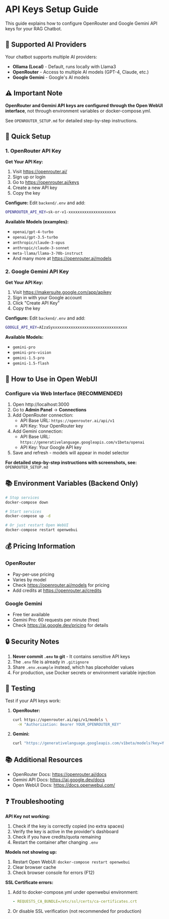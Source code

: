 # API Keys Setup Guide

This guide explains how to configure OpenRouter and Google Gemini API keys for your RAG Chatbot.

## 🔑 Supported AI Providers

Your chatbot supports multiple AI providers:
- **Ollama (Local)** - Default, runs locally with Llama3
- **OpenRouter** - Access to multiple AI models (GPT-4, Claude, etc.)
- **Google Gemini** - Google's AI models

## ⚠️ Important Note

**OpenRouter and Gemini API keys are configured through the Open WebUI interface**, not through environment variables or docker-compose.yml.

See `OPENROUTER_SETUP.md` for detailed step-by-step instructions.

## 📝 Quick Setup

### 1. OpenRouter API Key

**Get Your API Key:**
1. Visit https://openrouter.ai/
2. Sign up or login
3. Go to https://openrouter.ai/keys
4. Create a new API key
5. Copy the key

**Configure:**
Edit `backend/.env` and add:
```bash
OPENROUTER_API_KEY=sk-or-v1-xxxxxxxxxxxxxxxxxxxxx
```

**Available Models (examples):**
- `openai/gpt-4-turbo`
- `openai/gpt-3.5-turbo`
- `anthropic/claude-3-opus`
- `anthropic/claude-3-sonnet`
- `meta-llama/llama-3-70b-instruct`
- And many more at https://openrouter.ai/models

### 2. Google Gemini API Key

**Get Your API Key:**
1. Visit https://makersuite.google.com/app/apikey
2. Sign in with your Google account
3. Click "Create API Key"
4. Copy the key

**Configure:**
Edit `backend/.env` and add:
```bash
GOOGLE_API_KEY=AIzaSyxxxxxxxxxxxxxxxxxxxxxxxxxxxxxxxxx
```

**Available Models:**
- `gemini-pro`
- `gemini-pro-vision`
- `gemini-1.5-pro`
- `gemini-1.5-flash`

## 🚀 How to Use in Open WebUI

### Configure via Web Interface (RECOMMENDED)

1. Open http://localhost:3000
2. Go to **Admin Panel** → **Connections**
3. Add OpenRouter connection:
   - API Base URL: `https://openrouter.ai/api/v1`
   - API Key: Your OpenRouter key
4. Add Gemini connection:
   - API Base URL: `https://generativelanguage.googleapis.com/v1beta/openai`
   - API Key: Your Google API key
5. Save and refresh - models will appear in model selector

**For detailed step-by-step instructions with screenshots, see:** `OPENROUTER_SETUP.md`

## 📚 Environment Variables (Backend Only)

```bash
# Stop services
docker-compose down

# Start services
docker-compose up -d

# Or just restart Open WebUI
docker-compose restart openwebui
```

## 💰 Pricing Information

### OpenRouter
- Pay-per-use pricing
- Varies by model
- Check https://openrouter.ai/models for pricing
- Add credits at https://openrouter.ai/credits

### Google Gemini
- Free tier available
- Gemini Pro: 60 requests per minute (free)
- Check https://ai.google.dev/pricing for details

## 🔒 Security Notes

1. **Never commit `.env` to git** - It contains sensitive API keys
2. The `.env` file is already in `.gitignore`
3. Share `.env.example` instead, which has placeholder values
4. For production, use Docker secrets or environment variable injection

## 🧪 Testing

Test if your API keys work:

1. **OpenRouter:**
   ```bash
   curl https://openrouter.ai/api/v1/models \
     -H "Authorization: Bearer YOUR_OPENROUTER_KEY"
   ```

2. **Gemini:**
   ```bash
   curl "https://generativelanguage.googleapis.com/v1beta/models?key=YOUR_GOOGLE_KEY"
   ```

## 📚 Additional Resources

- OpenRouter Docs: https://openrouter.ai/docs
- Gemini API Docs: https://ai.google.dev/docs
- Open WebUI Docs: https://docs.openwebui.com/

## ❓ Troubleshooting

**API Key not working:**
1. Check if the key is correctly copied (no extra spaces)
2. Verify the key is active in the provider's dashboard
3. Check if you have credits/quota remaining
4. Restart the container after changing `.env`

**Models not showing up:**
1. Restart Open WebUI: `docker-compose restart openwebui`
2. Clear browser cache
3. Check browser console for errors (F12)

**SSL Certificate errors:**
1. Add to docker-compose.yml under openwebui environment:
   ```yaml
   - REQUESTS_CA_BUNDLE=/etc/ssl/certs/ca-certificates.crt
   ```
2. Or disable SSL verification (not recommended for production)
